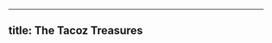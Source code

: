 
---
title: The Tacoz Treasures
---

<iframe src="https://nottaro.github.io/tacoztreasure/pengiuin.mp4</iframe>

